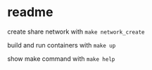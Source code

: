 # readme

create share network with
`make network_create`

build and run containers with
`make up`

show make command with
`make help`
